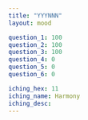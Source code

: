 ```yaml
---
title: "YYYNNN"
layout: mood

question_1: 100
question_2: 100
question_3: 100
question_4: 0
question_5: 0
question_6: 0

iching_hex: 11
iching_name: Harmony
iching_desc: 
---
```



